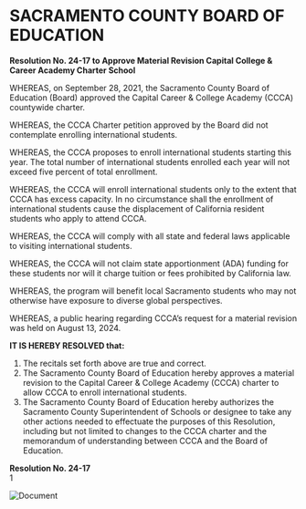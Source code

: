 <!-- Page 1 -->
# SACRAMENTO COUNTY BOARD OF EDUCATION

**Resolution No. 24-17 to Approve Material Revision Capital College & Career Academy Charter School**

WHEREAS, on September 28, 2021, the Sacramento County Board of Education (Board) approved the Capital Career & College Academy (CCCA) countywide charter.

WHEREAS, the CCCA Charter petition approved by the Board did not contemplate enrolling international students.

WHEREAS, the CCCA proposes to enroll international students starting this year. The total number of international students enrolled each year will not exceed five percent of total enrollment.

WHEREAS, the CCCA will enroll international students only to the extent that CCCA has excess capacity. In no circumstance shall the enrollment of international students cause the displacement of California resident students who apply to attend CCCA.

WHEREAS, the CCCA will comply with all state and federal laws applicable to visiting international students.

WHEREAS, the CCCA will not claim state apportionment (ADA) funding for these students nor will it charge tuition or fees prohibited by California law.

WHEREAS, the program will benefit local Sacramento students who may not otherwise have exposure to diverse global perspectives.

WHEREAS, a public hearing regarding CCCA’s request for a material revision was held on August 13, 2024.

**IT IS HEREBY RESOLVED that:**

1. The recitals set forth above are true and correct.
2. The Sacramento County Board of Education hereby approves a material revision to the Capital Career & College Academy (CCCA) charter to allow CCCA to enroll international students.
3. The Sacramento County Board of Education hereby authorizes the Sacramento County Superintendent of Schools or designee to take any other actions needed to effectuate the purposes of this Resolution, including but not limited to changes to the CCCA charter and the memorandum of understanding between CCCA and the Board of Education.

**Resolution No. 24-17**  
1
<!-- Page 2 -->
![Document](https://via.placeholder.com/768x993.png?text=PASSED+AND+ADOPTED+by+the+Sacramento+County+Board+of+Education+at+its+regular+Board+meeting+on+the+13th+day+of+August+2024+by+the+following+vote%3A+AYES+NOES+ABSENT+ABSTAIN+O.+Alfred+Brown%2C+Sr.%2C+Board+President+David+W.+Gordon%2C+Board+Secretary+Resolution+No.+24-17)
